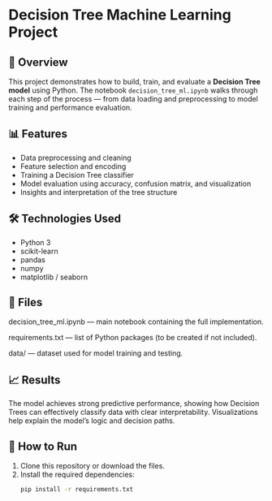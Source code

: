 # Decision Tree Machine Learning Project

## 🧠 Overview
This project demonstrates how to build, train, and evaluate a **Decision Tree model** using Python. The notebook `decision_tree_ml.ipynb` walks through each step of the process — from data loading and preprocessing to model training and performance evaluation.

## 📊 Features
- Data preprocessing and cleaning  
- Feature selection and encoding  
- Training a Decision Tree classifier  
- Model evaluation using accuracy, confusion matrix, and visualization  
- Insights and interpretation of the tree structure  

## 🛠️ Technologies Used
- Python 3  
- scikit-learn  
- pandas  
- numpy  
- matplotlib / seaborn

## 📁 Files
decision_tree_ml.ipynb — main notebook containing the full implementation.

requirements.txt — list of Python packages (to be created if not included).

data/ — dataset used for model training and testing.

## 📈 Results
The model achieves strong predictive performance, showing how Decision Trees can effectively classify data with clear interpretability. Visualizations help explain the model’s logic and decision paths.

## 🚀 How to Run
1. Clone this repository or download the files.  
2. Install the required dependencies:
   ```bash
   pip install -r requirements.txt
